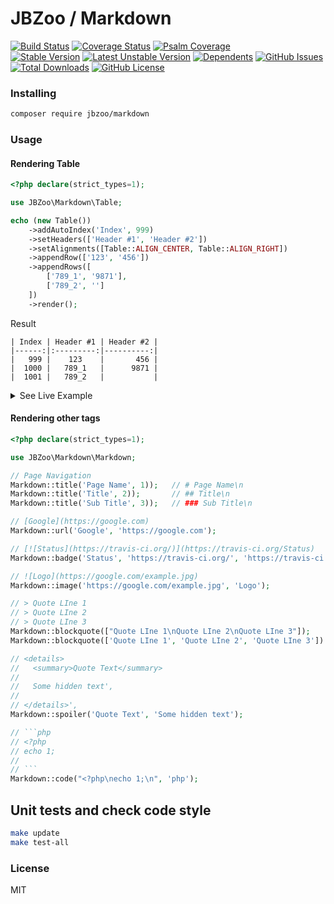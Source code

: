 # JBZoo / Markdown

[![Build Status](https://travis-ci.org/JBZoo/Markdown.svg)](https://travis-ci.org/JBZoo/Markdown)    [![Coverage Status](https://coveralls.io/repos/JBZoo/Markdown/badge.svg)](https://coveralls.io/github/JBZoo/Markdown)    [![Psalm Coverage](https://shepherd.dev/github/JBZoo/Markdown/coverage.svg)](https://shepherd.dev/github/JBZoo/Markdown)    
[![Stable Version](https://poser.pugx.org/jbzoo/markdown/version)](https://packagist.org/packages/jbzoo/markdown)    [![Latest Unstable Version](https://poser.pugx.org/jbzoo/markdown/v/unstable)](https://packagist.org/packages/jbzoo/markdown)    [![Dependents](https://poser.pugx.org/jbzoo/markdown/dependents)](https://packagist.org/packages/jbzoo/markdown/dependents?order_by=downloads)    [![GitHub Issues](https://img.shields.io/github/issues/jbzoo/markdown)](https://github.com/JBZoo/Markdown/issues)    [![Total Downloads](https://poser.pugx.org/jbzoo/markdown/downloads)](https://packagist.org/packages/jbzoo/markdown/stats)    [![GitHub License](https://img.shields.io/github/license/jbzoo/markdown)](https://github.com/JBZoo/Markdown/blob/master/LICENSE)



### Installing

```sh
composer require jbzoo/markdown
```


### Usage

#### Rendering Table

```php
<?php declare(strict_types=1);

use JBZoo\Markdown\Table;

echo (new Table())
    ->addAutoIndex('Index', 999)
    ->setHeaders(['Header #1', 'Header #2'])
    ->setAlignments([Table::ALIGN_CENTER, Table::ALIGN_RIGHT])
    ->appendRow(['123', '456'])
    ->appendRows([
        ['789_1', '9871'],
        ['789_2', '']
    ])
    ->render();
```

Result

```
| Index | Header #1 | Header #2 |
|------:|:---------:|----------:|
|   999 |    123    |       456 |
|  1000 |   789_1   |      9871 |
|  1001 |   789_2   |           |
```

<details>
  <summary>See Live Example</summary>

  | Index | Header #1 | Header #2 |
  |------:|:---------:|----------:|
  |   999 |    123    |       456 |
  |  1000 |   789_1   |      9871 |
  |  1001 |   789_2   |           |
  
</details>


#### Rendering other tags
```php
<?php declare(strict_types=1);

use JBZoo\Markdown\Markdown;

// Page Navigation
Markdown::title('Page Name', 1));   // # Page Name\n
Markdown::title('Title', 2));       // ## Title\n
Markdown::title('Sub Title', 3));   // ### Sub Title\n

// [Google](https://google.com)
Markdown::url('Google', 'https://google.com');

// [![Status](https://travis-ci.org/)](https://travis-ci.org/Status)
Markdown::badge('Status', 'https://travis-ci.org/', 'https://travis-ci.org/Status'); //

// ![Logo](https://google.com/example.jpg)
Markdown::image('https://google.com/example.jpg', 'Logo');

// > Quote LIne 1
// > Quote LIne 2
// > Quote LIne 3
Markdown::blockquote(["Quote LIne 1\nQuote LIne 2\nQuote LIne 3"]);
Markdown::blockquote(['Quote LIne 1', 'Quote LIne 2', 'Quote LIne 3'])

// <details>
//   <summary>Quote Text</summary>
//   
//   Some hidden text',
//   
// </details>',
Markdown::spoiler('Quote Text', 'Some hidden text');

// ```php
// <?php
// echo 1;
// 
// ```
Markdown::code("<?php\necho 1;\n", 'php');

```


## Unit tests and check code style
```sh
make update
make test-all
```


### License

MIT
